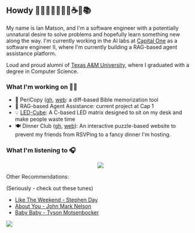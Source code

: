 ## Howdy 👋🤠🧗🏼🏊🏻‍♂️☕️🎹📚

My name is Ian Matson, and I'm a software engineer with a potentially unnatural desire to solve problems and hopefully learn something new along the way. I'm currently working in the AI labs at [Capital One](https://www.capitalone.com/) as a software engineer II, where I'm currently building a RAG-based agent assistance platform. 

Loud and proud alumni of [Texas A&M University](https://www.tamu.edu/), where I graduated with a degree in Computer Science.

### What I'm working on 👨‍💻
- 📖 PeriCopy ([gh](https://github.com/imatson9119/pericopy), [web](https://www.pericopy.net): a diff-based Bible memorization tool
- 🤖 RAG-based Agent Assistance: current project at Cap 1
- 💡 [LED-Cube](https://github.com/elliotmatson/LED_Cube): A C-based LED matrix designed to sit on my desk and make people waste time
- 🍽 Dinner Club ([gh](https://github.com/imatson9119/dinner-club), [web](https://dinner-club.org)): An interactive puzzle-based website to prevent my friends from RSVPing to a fancy dinner I'm hosting.


### What I'm listening to 🎧
<p style="display:flex;justify-content:center;">
  <a href='https://spotify-github-profile.kittinanx.com/api/view?uid=imatson9119&redirect=true'>
    <img src='https://spotify-github-profile.kittinanx.com/api/view?uid=imatson9119&cover_image=true&theme=default&show_offline=false&background_color=121212&interchange=false'>
  </a>
</p>

Other Recommendations:

(Seriously - check out these tunes)
- [Like The Weekend - Stephen Day](https://open.spotify.com/track/1MgLsGWLuv1TDmKt2VTQbU?si=7cc1dbef2410442e)
- [About You - John Mark Nelson](https://open.spotify.com/track/2cSRV9TqkAlA5Gi6LpD0v0?si=4649ba9ab4064ca4)
- [Baby Baby - Tyson Motsenbocker](https://open.spotify.com/track/4vOH7BmkYyv90SCcxS23iy?si=b4429c44f033492c)

![](https://komarev.com/ghpvc/?username=your-github-username&color=blue)
